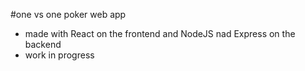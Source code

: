 #one vs one poker web app

- made with React on the frontend and NodeJS nad Express on the backend
- work in progress
